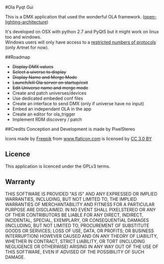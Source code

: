#Ola Pyqt Gui

This is a DMX application that used the wonderful OLA framework. ([open-lighting-architecture](https://www.openlighting.org/ola/))

It's developed on OSX with python 2.7 and PyQt5 but it might work on linux too and windows.    
Windows users will only have access to a [restricted numbers of protocols](https://www.openlighting.org/ola/) (only Artnet for now).    

##Roadmap
* ~~Display DMX values~~
* ~~Select a uiverse to display~~
* ~~Display Name and Merge Mode~~
* ~~Launch/kill Ola server on startup/exit~~
* ~~Edit Universe name and merge mode~~
* Create and patch universes/devices
* Use dedicated embeded conf files
* Create an interface to send DMX (only if universe have no input)
* Embed an independant OLA in the app
* Create an editor for ola_trigger
* Implement RDM discovery / patch

##Credits
Conception and Development is made by PixelStereo
<p>Icons made by <a href="http://www.freepik.com" title="Freepik">Freepik</a> from <a href="http://www.flaticon.com" title="Flaticon">www.flaticon.com</a> is licensed by <a href="http://creativecommons.org/licenses/by/3.0/" title="Creative Commons BY 3.0" target="_blank">CC 3.0 BY</a></p>

## Licence
This application is licenced under the GPLv3 terms.

## Warranty
THIS SOFTWARE IS PROVIDED "AS IS" AND ANY EXPRESSED OR IMPLIED WARRANTIES, INCLUDING, BUT NOT LIMITED TO, THE IMPLIED WARRANTIES OF MERCHANTABILITY AND FITNESS FOR A PARTICULAR PURPOSE ARE DISCLAIMED. IN NO EVENT SHALL PIXELSTEREO OR ANY OF THEIR CONTRIBUTORS BE LIABLE FOR ANY DIRECT, INDIRECT, INCIDENTAL, SPECIAL, EXEMPLARY, OR CONSEQUENTIAL DAMAGES (INCLUDING, BUT NOT LIMITED TO, PROCUREMENT OF SUBSTITUTE GOODS OR SERVICES; LOSS OF USE, DATA, OR PROFITS; OR BUSINESS INTERRUPTION) HOWEVER CAUSED AND ON ANY THEORY OF LIABILITY, WHETHER IN CONTRACT, STRICT LIABILITY, OR TORT (INCLUDING NEGLIGENCE OR OTHERWISE) ARISING IN ANY WAY OUT OF THE USE OF THIS SOFTWARE, EVEN IF ADVISED OF THE POSSIBILITY OF SUCH DAMAGE.
